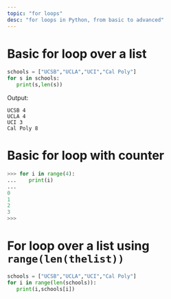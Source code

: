 ```yaml
---
topic: "for loops"
desc: "for loops in Python, from basic to advanced"
---
```


# Basic for loop over a list

```python
schools = ["UCSB","UCLA","UCI","Cal Poly"]
for s in schools:
   print(s,len(s))
```

Output:
```
UCSB 4
UCLA 4
UCI 3
Cal Poly 8
```

# Basic for loop with counter

```python
>>> for i in range(4):
...    print(i)
... 
0
1
2
3
>>> 
```

# For loop over a list using `range(len(thelist))`

```python
schools = ["UCSB","UCLA","UCI","Cal Poly"]
for i in range(len(schools)):
   print(i,schools[i])
```
